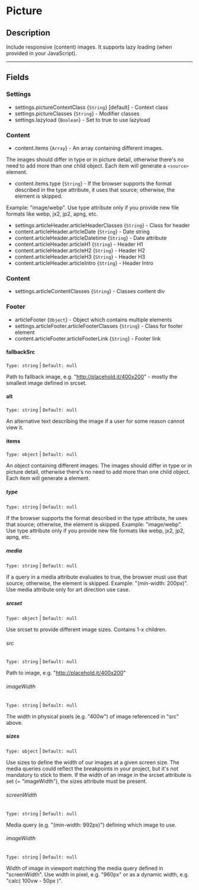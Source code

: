# Picture

## Description

Include responsive (content) images. It supports lazy loading (when provided in your JavaScript).

-------

## Fields

### Settings
- settings.pictureContextClass {`String`} [default] - Context class
- settings.pictureClasses {`String`} - Modifier classes
- settings.lazyload {`Boolean`} - Set to true to use lazyload

### Content
- content.items {`Array`} - An array containing different images. 

The images should differ in type or in picture detail, otherwise there's no need to add more than one child object. Each item will generate a `<source>` element.

- content.items.type {`String`} - If the browser supports the format described in the type attribute, it uses that source; otherwise, the <source> element is skipped. 

Example: "image/webp". Use type attribute only if you provide new file formats like webp, jx2, jp2, apng, etc.

- settings.articleHeader.articleHeaderClasses {`String`} - Class for header
- content.articleHeader.articleDate {`String`} - Date string
- content.articleHeader.articleDatetime {`String`} - Date attribute
- content.articleHeader.articleH1 {`String`} - Header H1
- content.articleHeader.articleH2 {`String`} - Header H2
- content.articleHeader.articleH3 {`String`} - Header H3
- content.articleHeader.articleIntro {`String`} - Header Intro

### Content
- settings.articleContentClasses {`String`} - Classes content div

### Footer
- articleFooter {`Object`} - Object which contains multiple elements
- settings.articleFooter.articleFooterClasses {`String`} - Class for footer element
- content.articleFooter.articleFooterLink {`String`} - Footer link

#### fallbackSrc
`Type: string` | `Default: null`

Path to fallback image, e.g. "http://placehold.it/400x200" - mostly the smallest image defined in srcset.

#### alt
`Type: string` | `Default: null`

An alternative text describing the image if a user for some reason cannot view it.

#### items
`Type: object` | `Default: null`

An object containing different images. The images should differ in type or in picture detail, otherwise there's no need to add more than one child object. Each item will generate a <source> element.

##### type
`Type: string` | `Default: null`

If the browser supports the format described in the type attribute, he uses that source; otherwise, the <source> element is skipped. Example: "image/webp".
Use type attribute only if you provide new file formats like webp, jx2, jp2, apng, etc.

##### media
`Type: string` | `Default: null`

If a query in a media attribute evaluates to true, the browser must use that source; otherwise, the <source> element is skipped. Example: "(min-width: 200px)".
Use media attribute only for art direction use case.

##### srcset
`Type: object` | `Default: null`

Use srcset to provide different image sizes. Contains 1-x children.

###### src
`Type: string` | `Default: null`

Path to image, e.g. "http://placehold.it/400x200"

###### imageWidth
`Type: string` | `Default: null`

The width in physical pixels (e.g. "400w") of image referenced in "src" above.

##### sizes
`Type: object` | `Default: null`

Use sizes to define the width of our images at a given screen size. The media queries could reflect the breakpoints in your project, but it's not mandatory to stick to them. If the width of an image in the srcset attribute is set (= "imageWidth"), the sizes attribute must be present.

###### screenWidth
`Type: string` | `Default: null`

Media query (e.g. "(min-width: 992px)") defining which image to use.

###### imageWidth
`Type: string` | `Default: null`

Width of image in viewport matching the media query defined in "screenWidth". Use width in pixel, e.g. "960px" or as a dynamic width, e.g. "calc( 100vw - 50px )".

